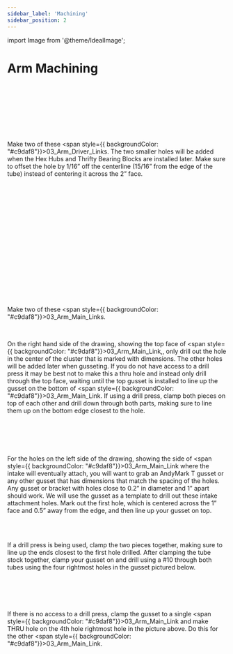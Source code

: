 ```yaml
---
sidebar_label: 'Machining'
sidebar_position: 2
---
```


import Image from '@theme/IdealImage';

# Arm Machining

<div style={{overflow: 'hidden', float: 'left', display: 'inline-block', margin: '0.00px 0.00px'}}><span style={{float: 'left', overflow: 'hidden', display: 'inline-block', margin: '0.00px 0.00px', border: '0.00px solid #000000', transform: 'rotate(0.00rad) translateZ(0px)',  width: '180.50px', height: '418.18px'}}><Image autoLoad={"true"} img={require("/static/media/arm/arm/image_1.png")} style={{ width: '180.50px', height: '418.18px', marginLeft: '0.00px', marginTop: '0.00px', transform: 'rotate(0.00rad) translateZ(0px)', maxWidth: "none"}}></Image></span></div>

<p><br /> <br /> <br /> <br /> <br /> <br /> </p>

Make two of these <span style={{ backgroundColor: "#c9daf8"}}>03_Arm_Driver_Link</span>s. The two smaller holes will be added when the Hex Hubs and Thrifty Bearing Blocks are installed later. Make sure to offset the hole by 1/16&rdquo; off the centerline (15/16&rdquo; from the edge of the tube) instead of centering it across the 2&rdquo; face.

<p><br /> </p>

<div style={{overflow: 'hidden', float: 'right', display: 'inline-block', margin: '0.00px 0.00px'}}><span style={{float: 'right', overflow: 'hidden', display: 'inline-block', margin: '0.00px 0.00px', border: '0.00px solid #000000', transform: 'rotate(0.00rad) translateZ(0px)',  width: '321.50px', height: '507.12px'}}><Image autoLoad={"true"} img={require("/static/media/arm/arm/image_2.png")} style={{ width: '321.50px', height: '507.12px', marginLeft: '0.00px', marginTop: '0.00px', transform: 'rotate(0.00rad) translateZ(0px)', maxWidth: "none"}}></Image></span></div>

<p><br /> <br /> <br /> <br /> <br /> <br /> <br /> <br /> <br /> <br /> <br /> <br /> <br /> </p>

Make two of these <span style={{ backgroundColor: "#c9daf8"}}>03_Arm_Main_Link</span>s.

<p><br /> </p>

On the right hand side of the drawing, showing the top face of <span style={{ backgroundColor: "#c9daf8"}}>03_Arm_Main_Link</span>,, only drill out the hole in the center of the cluster that is marked with dimensions. The other holes will be added later when gusseting. If you do not have access to a drill press it may be best not to make this a thru hole and instead only drill through the top face, waiting until the top gusset is installed to line up the gusset on the bottom of <span style={{ backgroundColor: "#c9daf8"}}>03_Arm_Main_Link</span>. If using a drill press, clamp both pieces on top of each other and drill down through both parts, making sure to line them up on the bottom edge closest to the hole.

<p><br /><br /><br /> </p>

<div style={{pageBreakAfter: 'always'}}></div>

<div style={{overflow: 'hidden', float: 'right', display: 'inline-block', margin: '0.00px 0.00px'}}><span style={{float: 'right', overflow: 'hidden', display: 'inline-block', margin: '0.00px 0.00px', border: '0.00px solid #000000', transform: 'rotate(0.00rad) translateZ(0px)',  width: '276.91px', height: '207.10px'}}><Image autoLoad={"true"} img={require("/static/media/arm/arm/image_3.png")} style={{ width: '276.91px', height: '207.10px', marginLeft: '0.00px', marginTop: '0.00px', transform: 'rotate(0.00rad) translateZ(0px)', maxWidth: "none"}}></Image></span></div>

For the holes on the left side of the drawing, showing the side of <span style={{ backgroundColor: "#c9daf8"}}>03_Arm_Main_Link</span>&nbsp;where the intake will eventually attach, you will want to grab an AndyMark T gusset or any other gusset that has dimensions that match the spacing of the holes. Any gusset or bracket with holes close to 0.2&rdquo; in diameter and 1&rdquo; apart should work. We will use the gusset as a template to drill out these intake attachment holes. Mark out the first hole, which is centered across the 1&rdquo; face and 0.5&rdquo; away from the edge, and then line up your gusset on top.

<p><br /> <br /> </p>

If a drill press is being used, clamp the two pieces together, making sure to line up the ends closest to the first hole drilled. After clamping the tube stock together, clamp your gusset on and drill using a #10 through both tubes using the four rightmost holes in the gusset pictured below.

<p><br /> </p>

<div style={{ textAlign: 'center'}}><div style={{overflow: 'hidden', display: 'inline-block', margin: '0.00px 0.00px'}}><span style={{overflow: 'hidden', display: 'inline-block', margin: '0.00px 0.00px', border: '0.00px solid #000000', transform: 'rotate(0.00rad) translateZ(0px)',  width: '621.50px', height: '197.71px'}}><Image autoLoad={"true"} img={require("/static/media/arm/arm/image_4.png")} style={{ width: '621.50px', height: '197.75px', marginLeft: '0.00px', marginTop: '-0.02px', transform: 'rotate(0.00rad) translateZ(0px)', maxWidth: "none"}}></Image></span></div></div>

<p><br /> </p>

If there is no access to a drill press, clamp the gusset to a single <span style={{ backgroundColor: "#c9daf8"}}>03_Arm_Main_Link</span>&nbsp;and make THRU hole on the 4th hole rightmost hole in the picture above. Do this for the other <span style={{ backgroundColor: "#c9daf8"}}>03_Arm_Main_Link</span>. 

<div style={{pageBreakAfter: 'always'}}></div>